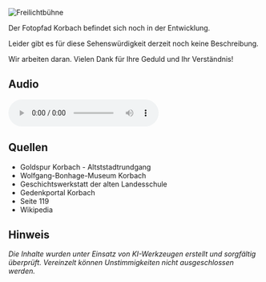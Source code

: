 ![Freilichtbühne](./images/korbach/p13.jpg)

Der Fotopfad Korbach befindet sich noch in der Entwicklung.

Leider gibt es für diese Sehenswürdigkeit derzeit noch keine Beschreibung.

Wir arbeiten daran. Vielen Dank für Ihre Geduld und Ihr Verständnis!

## Audio

<audio controls class="full-width-audio">
  <source src="locales/korbach/de/p13.mp3" type="audio/mpeg">
  Dein Browser unterstützt kein Audioelement.
</audio>

## Quellen

- Goldspur Korbach - Altststadtrundgang
- Wolfgang-Bonhage-Museum Korbach
- Geschichtswerkstatt der alten Landesschule
- Gedenkportal Korbach
- Seite 119
- Wikipedia

## Hinweis

_Die Inhalte wurden unter Einsatz von KI-Werkzeugen erstellt und sorgfältig überprüft. Vereinzelt können Unstimmigkeiten nicht ausgeschlossen werden._